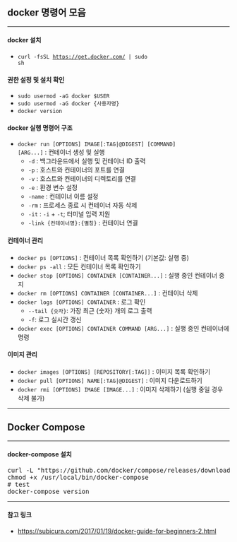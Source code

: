 ## docker 명령어 모음
----
#### docker 설치
* <code>curl -fsSL https://get.docker.com/ | sudo sh</code>
#### 권한 설정 및 설치 확인
* <code>sudo usermod -aG docker $USER</code>
* <code>sudo usermod -aG docker {사용자명}</code>
* <code>docker version</code>

#### docker 실행 명령어 구조
* <code>docker run [OPTIONS] IMAGE[:TAG|@DIGEST] [COMMAND] [ARG...]</code> : 컨테이너 생성 및 실행
  * <code>-d</code> : 백그라운드에서 실행 및 컨테이너 ID 출력
  * <code>-p</code> : 호스트와 컨테이너의 포트를 연결
  * <code>-v</code> : 호스트와 컨테이너의 디렉토리를 연결
  * <code>-e</code> : 환경 변수 설정
  * <code>-name</code> : 컨테이너 이름 설정
  * <code>-rm</code> : 프로세스 종료 시 컨테이너 자동 삭제
  * <code>-it</code> : <code>-i</code> + <code>-t</code>; 터미널 입력 지원
  * <code>-link {컨테이너명}:{별칭}</code> : 컨테이너 연결


#### 컨테이너 관리
* <code>docker ps [OPTIONS]</code> : 컨테이너 목록 확인하기 (기본값: 실행 중)
* <code>docker ps -all</code> : 모든 컨테이너 목록 확인하기
* <code>docker stop [OPTIONS] CONTAINER [CONTAINER...]</code> : 실행 중인 컨테이너 중지
* <code>docker rm [OPTIONS] CONTAINER [CONTAINER...]</code> : 컨테이너 삭제
* <code>docker logs [OPTIONS] CONTAINER</code> : 로그 확인
  * <code>--tail {숫자}</code>: 가장 최근 {숫자} 개의 로그 출력
  * <code>-f</code>: 로그 실시간 갱신
* <code>docker exec [OPTIONS] CONTAINER COMMAND [ARG...]</code> : 실행 중인 컨테이너에 명령


#### 이미지 관리
* <code>docker images [OPTIONS] [REPOSITORY[:TAG]]</code> : 이미지 목록 확인하기
* <code>docker pull [OPTIONS] NAME[:TAG|@DIGEST]</code> : 이미지 다운로드하기
* <code>docker rmi [OPTIONS] IMAGE [IMAGE...]</code> : 이미지 삭제하기 (실행 중일 경우 삭제 불가)

----
## Docker Compose
----
#### docker-compose 설치
<pre>
curl -L "https://github.com/docker/compose/releases/download/1.9.0/docker-compose-$(uname -s)-$(uname -m)" -o /usr/local/bin/docker-compose
chmod +x /usr/local/bin/docker-compose
# test
docker-compose version
</pre>

----
#### 참고 링크
- https://subicura.com/2017/01/19/docker-guide-for-beginners-2.html
